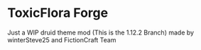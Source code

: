 # ToxicFlora Forge
Just a WIP druid theme mod (This is the 1.12.2 Branch) made by winterSteve25 and FictionCraft Team
